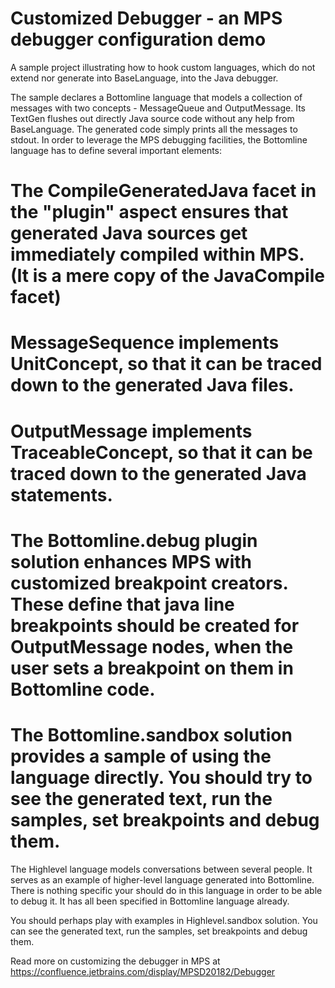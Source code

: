 Customized Debugger - an MPS debugger configuration demo
========================================================

A sample project illustrating how to hook custom languages, which do not extend nor generate into BaseLanguage, into the Java debugger.

The sample declares a Bottomline language that models a collection of messages with two concepts - MessageQueue and OutputMessage. Its TextGen flushes out directly Java source code without any help from BaseLanguage. The generated code simply prints all the messages to stdout.
In order to leverage the MPS debugging facilities, the Bottomline language has to define several important elements:
# The CompileGeneratedJava facet in the "plugin" aspect ensures that generated Java sources get immediately compiled within MPS. (It is a mere copy of the JavaCompile facet)
# MessageSequence implements UnitConcept, so that it can be traced down to the generated Java files.
# OutputMessage implements TraceableConcept, so that it can be traced down to the generated Java statements.
# The Bottomline.debug plugin solution enhances MPS with customized breakpoint creators. These define that java line breakpoints should be created for OutputMessage nodes, when the user sets a breakpoint on them in Bottomline code.
# The Bottomline.sandbox solution provides a sample of using the language directly. You should try to see the generated text, run the samples, set breakpoints and debug them.

The Highlevel language models conversations between several people. It serves as an example of higher-level language generated into Bottomline. There is nothing specific your should do in this language in order to be able to debug it. It has all been specified in Bottomline language already.

You should perhaps play with examples in Highlevel.sandbox solution. You can see the generated text, run the samples, set breakpoints and debug them.

Read more on customizing the debugger in MPS at https://confluence.jetbrains.com/display/MPSD20182/Debugger
